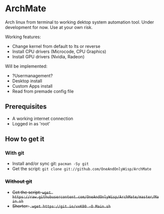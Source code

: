 # ArchMate
Arch linux from terminal to working dektop system automation tool.
Under development for now. Use at your own risk.

Working features:
- Change kernel from default to lts or reverse
- Install CPU drivers (Microcode, CPU Graphics)
- Install GPU drivers (Nvidia, Radeon)

Will be implemented:
- ?Usermanagement?
- Desktop install
- Custom Apps install
- Read from premade config file

## Prerequisites

- A working internet connection
- Logged in as 'root'

## How to get it
### With git
- Install and/or sync git: `pacman -Sy git`
- Get the script: `git clone git://github.com/OneAndOnlyWisp/ArchMate`

### ~~Without git~~
- ~~Get the script: ` wget https://raw.githubusercontent.com/OneAndOnlyWisp/ArchMate/master/Main.sh `~~
- ~~Shorter: ` wget https://git.io/vxK80 -O Main.sh`~~
